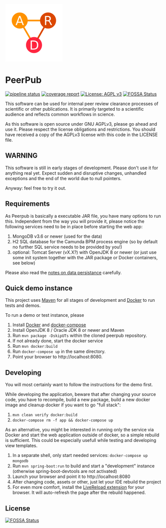 ![PeerPub Logo](doc/peerpub.png)
# PeerPub

[![pipeline status](https://src.ipp.kfa-juelich.de/it/peerpub/badges/development/pipeline.svg)](https://src.ipp.kfa-juelich.de/it/peerpub/commits/development)
[![coverage report](https://src.ipp.kfa-juelich.de/it/peerpub/badges/development/coverage.svg)](https://src.ipp.kfa-juelich.de/it/peerpub/commits/development)
[![License: AGPL v3](https://img.shields.io/badge/License-AGPL%20v3-blue.svg)](https://www.gnu.org/licenses/agpl-3.0)
[![FOSSA Status](https://app.fossa.io/api/projects/git%2Bgithub.com%2Fpeerpub%2Fpeerpub.svg?type=shield)](https://app.fossa.io/projects/git%2Bgithub.com%2Fpeerpub%2Fpeerpub?ref=badge_shield)


This software can be used for internal peer review clearance processes of
scientific or other publications. It is primarily targeted to a scientific
audience and reflects common workflows in science.

As this software is open source under GNU AGPLv3, please go ahead and use it.
Please respect the license obligations and restrictions. You should have received
a copy of the AGPLv3 license with this code in the LICENSE file.

## WARNING

This software is still in early stages of development. Please don't use it
for anything real yet. Expect sudden and disruptive changes, unhandled exceptions
and the end of the world due to null pointers.

Anyway: feel free to try it out.

## Requirements
As Peerpub is basically a executable JAR file, you have many options to run this.
Independent from the way you will provide it, please notice the following services
need to be in place before starting the web app:

1. MongoDB v3.6 or newer (used for the data)
2. H2 SQL database for the Camunda BPM process engine
   (so by default no further SQL service needs to be provided by you!)
3. optional: Tomcat Server (vX.X?) with OpenJDK 8 or newer
   (or just use some init system together with the JAR package or
   Docker containers, see below)

Please also read the [notes on data persistance](doc/database.md)
carefully.

## Quick demo instance

This project uses [Maven](https://maven.apache.org) for all stages of
development and [Docker](https://www.docker.com) to run tests and demos.

To run a demo or test instance, please
1. Install [Docker](https://docs.docker.com/install) and [docker-compose](https://docs.docker.com/compose/overview)
2. Install OpenJDK 8 / Oracle JDK 8 or newer and Maven
3. Run `mvn package -DskipUTs` within the cloned peerpub repository.
4. If not already done, start the docker service
5. Run `mvn docker:build`
6. Run `docker-compose up` in the same directory.
7. Point your browser to http://localhost:8080.

## Developing
You will most certainly want to follow the instructions for the demo first.

While developing the application, beware that after changing your source
code, you have to recompile, build a new package, build a new docker
image and cleanup docker if you want to go "full stack":

1. `mvn clean verify docker:build`
2. `docker-compose rm -f app && docker-compose up`

As an alternative, you might be interested in running only the service via
Docker and start the web application outside of docker, so a simple rebuild is sufficient.
This could be especially usefull while testing and developing view templates.

1. In a separate shell, only start needed services: `docker-compose up mongodb`
2. Run `mvn spring-boot:run` to build and start a "development" instance
   (otherwise spring-boot-devtools are not activated)
3. Launch your browser and point it to http://localhost:8080
4. After changing code, assets or other, just let your IDE rebuild the project
5. For even more comfort, install the [LiveReload extension](http://livereload.com/extensions) for your browser.
   It will auto-refresh the page after the rebuild happened.

## License
[![FOSSA Status](https://app.fossa.io/api/projects/git%2Bgithub.com%2Fpeerpub%2Fpeerpub.svg?type=large)](https://app.fossa.io/projects/git%2Bgithub.com%2Fpeerpub%2Fpeerpub?ref=badge_large)